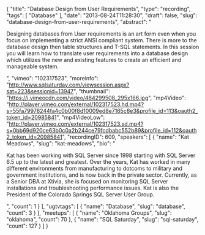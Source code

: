 {
  "title": "Database Design from User Requirements",
  "type": "recording",
  "tags": [
    "Database"
  ],
  "date": "2013-08-24T11:28:30",
  "draft": false,
  "slug": "database-design-from-user-requirements",
  "abstract": "<p>Designing databases from User requirements is an art form even when you focus on implementing a strict ANSI compliant system. There is more to the database design then table structures and T-SQL statements. In this session you will learn how to translate user requirements into a database design which utilizes the new and existing features to create an efficient and manageable system. </p>",
  "vimeo": "102317523",
  "moreinfo": "http://www.sqlsaturday.com/viewsession.aspx?sat=223&sessionid=13947",
  "thumbnail": "https://i.vimeocdn.com/video/484299508_295x166.jpg",
  "mp4Video": "http://player.vimeo.com/external/102317523.hd.mp4?s=55fa79978244fa4c0b00f8d10009ed8e7165c8e3&profile_id=113&oauth2_token_id=20985841",
  "mp4VideoLow": "http://player.vimeo.com/external/102317523.sd.mp4?s=0bb69d920ce63b0c0a2b244ce79fcdbabc552b89&profile_id=112&oauth2_token_id=20985841",
  "recordingID": 609,
  "speakers": [
    {
      "name": "Kat Meadows",
      "slug": "kat-meadows",
      "bio": "<p>Kat has been working with SQL Server since 1998 starting with SQL Server 6.5 up to the latest and greatest. Over the years, Kat has worked in many different environments from manufacturing to dotcoms to military and government institutions, and is now back in the private sector. Currently, as a Senior DBA at Xtivia, she is focused on monitoring SQL Server installations and troubleshooting performance issues. Kat is also the President of the Colorado Springs SQL Server User Group.  </p>",
      "count": 1
    }
  ],
  "ugtvtags": [
    {
      "name": "Database",
      "slug": "database",
      "count": 3
    }
  ],
  "meetups": [
    {
      "name": "Oklahoma Groups",
      "slug": "oklahoma",
      "count": 70
    },
    {
      "name": "SQL Saturday",
      "slug": "sql-saturday",
      "count": 127
    }
  ]
}